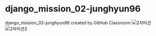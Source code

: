 # django_mission_02-junghyun96
django_mission_02-junghyun96 created by GitHub Classroom
![2차미션](https://user-images.githubusercontent.com/87645589/163899174-f83ae941-f72c-4023-aaac-479db70601b1.png)
![2차미션2](https://user-images.githubusercontent.com/87645589/163899177-b8d724dd-b957-43f9-97a6-11fb0fc21c69.png)
